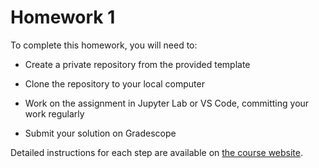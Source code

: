 # Homework 1 

To complete this homework, you will need to:

- Create a private repository from the provided template

- Clone the repository to your local computer

- Work on the assignment in Jupyter Lab or VS Code, committing your work regularly

- Submit your solution on Gradescope

Detailed instructions for each step are available on [the course website](https://ubc-cs.github.io/cpsc330-2025W1/docs/homework_instructions.html).

